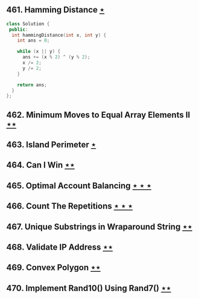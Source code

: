 ## 461. Hamming Distance [$\star$](https://leetcode.com/problems/hamming-distance)

```cpp
class Solution {
 public:
  int hammingDistance(int x, int y) {
    int ans = 0;

    while (x || y) {
      ans += (x % 2) ^ (y % 2);
      x /= 2;
      y /= 2;
    }

    return ans;
  }
};
```

## 462. Minimum Moves to Equal Array Elements II [$\star\star$](https://leetcode.com/problems/minimum-moves-to-equal-array-elements-ii)

## 463. Island Perimeter [$\star$](https://leetcode.com/problems/island-perimeter)

## 464. Can I Win [$\star\star$](https://leetcode.com/problems/can-i-win)

## 465. Optimal Account Balancing [$\star\star\star$](https://leetcode.com/problems/optimal-account-balancing)

## 466. Count The Repetitions [$\star\star\star$](https://leetcode.com/problems/count-the-repetitions)

## 467. Unique Substrings in Wraparound String [$\star\star$](https://leetcode.com/problems/unique-substrings-in-wraparound-string)

## 468. Validate IP Address [$\star\star$](https://leetcode.com/problems/validate-ip-address)

## 469. Convex Polygon [$\star\star$](https://leetcode.com/problems/convex-polygon)

## 470. Implement Rand10() Using Rand7() [$\star\star$](https://leetcode.com/problems/implement-rand10-using-rand7)
